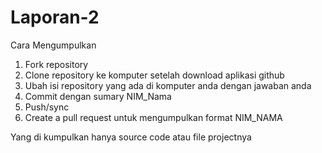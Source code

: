 # Laporan-2

Cara Mengumpulkan
1. Fork repository
2. Clone repository ke komputer setelah download aplikasi github
3. Ubah isi repository yang ada di komputer anda dengan jawaban anda
4. Commit dengan sumary NIM_Nama
5. Push/sync
6. Create a pull request untuk mengumpulkan format NIM_NAMA 

Yang di kumpulkan hanya source code atau file projectnya

